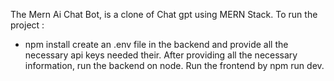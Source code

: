 The Mern Ai Chat Bot, is a clone of Chat gpt using MERN Stack.
To run the project :
- npm install
create an .env file in the backend and provide all the necessary api keys needed their.
After providing all the necessary information, run the backend on node.
Run the frontend by npm run dev.
